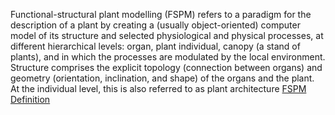 Functional-structural plant modelling (FSPM) refers to a paradigm for the description of a plant by creating a (usually object-oriented) computer model of its structure and selected physiological and physical processes, at different hierarchical levels: organ, plant individual, canopy (a stand of plants), and in which the processes are modulated by the local environment. Structure comprises the explicit topology (connection between organs) and geometry (orientation, inclination, and shape) of the organs and the plant. At the individual level, this is also referred to as plant architecture [FSPM Definition](https://link.springer.com/referenceworkentry/10.1007/978-1-4419-9863-7_1479)
